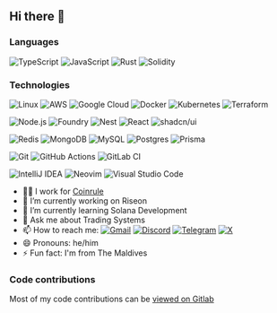 ## Hi there 👋

### Languages
![TypeScript](https://img.shields.io/badge/-TypeScript-000?&logo=TypeScript)
![JavaScript](https://img.shields.io/badge/-JavaScript-000?&logo=JavaScript)
![Rust](https://img.shields.io/badge/-Rust-000?&logo=Rust)
![Solidity](https://img.shields.io/badge/-Solidity-000?&logo=Solidity)

### Technologies
![Linux](https://img.shields.io/badge/-Linux-000?&logo=Linux)
![AWS](https://img.shields.io/badge/AWS-000?logo=amazon-web-services&logoColor=white)
![Google Cloud](https://img.shields.io/badge/Google%20Cloud-000?logo=google-cloud)
![Docker](https://img.shields.io/badge/-Docker-000?&logo=Docker)
![Kubernetes](https://img.shields.io/badge/-Kubernetes-000?&logo=Kubernetes)
![Terraform](https://img.shields.io/badge/-Terraform-000?&logo=Terraform)

![Node.js](https://img.shields.io/badge/-Node.js-000?&logo=node.js)
![Foundry](https://custom-icon-badges.demolab.com/badge/Foundry-000?logo=foundry&logoColor=fff)
![Nest](https://img.shields.io/badge/Nest.js-000?logo=nestjs)
![React](https://img.shields.io/badge/-React-000?&logo=React)
![shadcn/ui](https://img.shields.io/badge/shadcn%2Fui-000?logo=shadcnui)

![Redis](https://img.shields.io/badge/-Redis-000?&logo=Redis)
![MongoDB](https://img.shields.io/badge/-MongoDB-000?&logo=MongoDB)
![MySQL](https://img.shields.io/badge/MySQL-000?logo=mysql)
![Postgres](https://img.shields.io/badge/Postgres-000?logo=postgresql)
![Prisma](https://img.shields.io/badge/Prisma-000?logo=prisma)

![Git](https://img.shields.io/badge/Git-000?logo=git&logoColor=fff)
![GitHub Actions](https://img.shields.io/badge/GitHub_Actions-000?logo=github-actions)
![GitLab CI](https://img.shields.io/badge/GitLab%20CI-000?logo=gitlab)

![IntelliJ IDEA](https://img.shields.io/badge/IntelliJIDEA-000000.svg?logo=intellij-idea&logoColor=white)
![Neovim](https://img.shields.io/badge/Neovim-000?logo=neovim&logoColor=fff)
![Visual Studio Code](https://custom-icon-badges.demolab.com/badge/Visual%20Studio%20Code-000?logo=vsc&logoColor=white)


- 👨‍💻 I work for [Coinrule](https://coinrule.com)
- 🔭 I’m currently working on Riseon
- 🌱 I’m currently learning Solana Development
- 💬 Ask me about Trading Systems
- 📫 How to reach me: [![Gmail](https://img.shields.io/badge/Gmail-D14836?logo=gmail&logoColor=white)](mailto:abdulla.faraz@gmail.com) [![Discord](https://img.shields.io/badge/Discord-%235865F2.svg?&logo=discord&logoColor=white)](https://discordapp.com/users/abdulla_faraz) [![Telegram](https://img.shields.io/badge/Telegram-2CA5E0?logo=telegram&logoColor=white)](https://t.me/abdullafaraz) [![X](https://img.shields.io/badge/X-%23000000.svg?logo=X&logoColor=white)](https://x.com/riseon_dev)
- 😄 Pronouns: he/him
- ⚡ Fun fact: I'm from The Maldives

### Code contributions
Most of my code contributions can be [viewed on Gitlab](https://gitlab.com/n3m6)
